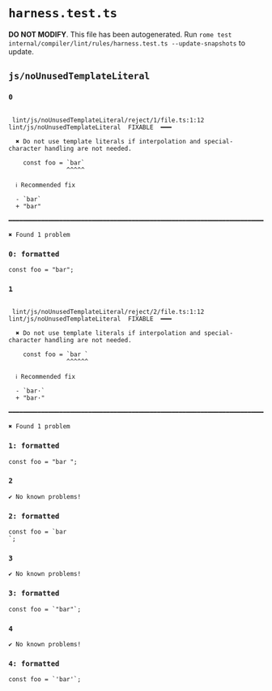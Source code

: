 # `harness.test.ts`

**DO NOT MODIFY**. This file has been autogenerated. Run `rome test internal/compiler/lint/rules/harness.test.ts --update-snapshots` to update.

## `js/noUnusedTemplateLiteral`

### `0`

```

 lint/js/noUnusedTemplateLiteral/reject/1/file.ts:1:12 lint/js/noUnusedTemplateLiteral  FIXABLE  ━━━

  ✖ Do not use template literals if interpolation and special-character handling are not needed.

    const foo = `bar`
                ^^^^^

  ℹ Recommended fix

  - `bar`
  + "bar"

━━━━━━━━━━━━━━━━━━━━━━━━━━━━━━━━━━━━━━━━━━━━━━━━━━━━━━━━━━━━━━━━━━━━━━━━━━━━━━━━━━━━━━━━━━━━━━━━━━━━

✖ Found 1 problem

```

### `0: formatted`

```
const foo = "bar";

```

### `1`

```

 lint/js/noUnusedTemplateLiteral/reject/2/file.ts:1:12 lint/js/noUnusedTemplateLiteral  FIXABLE  ━━━

  ✖ Do not use template literals if interpolation and special-character handling are not needed.

    const foo = `bar `
                ^^^^^^

  ℹ Recommended fix

  - `bar·`
  + "bar·"

━━━━━━━━━━━━━━━━━━━━━━━━━━━━━━━━━━━━━━━━━━━━━━━━━━━━━━━━━━━━━━━━━━━━━━━━━━━━━━━━━━━━━━━━━━━━━━━━━━━━

✖ Found 1 problem

```

### `1: formatted`

```
const foo = "bar ";

```

### `2`

```
✔ No known problems!

```

### `2: formatted`

```
const foo = `bar
`;

```

### `3`

```
✔ No known problems!

```

### `3: formatted`

```
const foo = `"bar"`;

```

### `4`

```
✔ No known problems!

```

### `4: formatted`

```
const foo = `'bar'`;

```
